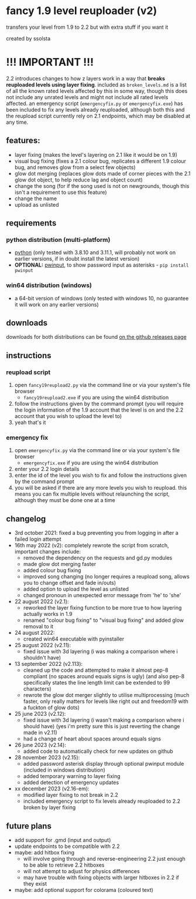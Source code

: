 # fancy 1.9 level reuploader (v2)

transfers your level from 1.9 to 2.2 but with extra stuff if you want it

created by ssolsta

# !!! IMPORTANT !!!

2.2 introduces changes to how z layers work in a way that **breaks reuploaded levels using layer fixing**.
included as `broken_levels.md` is a list of all the known rated levels affected by this in some way,
though this does not include any unrated levels and might not include all rated levels affected.
an emergency script (`emergencyfix.py` or `emergencyfix.exe`) has been included to fix any levels already reuploaded, although
both this and the reupload script currently rely on 2.1 endpoints, which may be disabled at any time.

## features:

- layer fixing (makes the level's layering on 2.1 like it would be on 1.9)
- visual bug fixing (fixes a 2.1 colour bug, replicates a different 1.9 colour bug, and removes glow from a select few objects)
- glow dot merging (replaces glow dots made of corner pieces with the 2.1 glow dot object, to help reduce lag and object count)
- change the song (for if the song used is not on newgrounds, though this isn't a requirement to use this feature)
- change the name
- upload as unlisted

## requirements

### python distribution (multi-platform)
- [python](https://www.python.org/) (only tested with 3.8.10 and 3.11.1, will probably not work on earlier versions, if in doubt install the latest version)
- **OPTIONAL:** [pwinput](https://pypi.org/project/pwinput/), to show password input as asterisks - `pip install pwinput`

### win64 distribution (windows)
- a 64-bit version of windows (only tested with windows 10, no guarantee it will work on any earlier versions)

## downloads
downloads for both distributions can be found [on the github releases page](https://github.com/sSolsta/fancy-1.9-level-reuploader/releases/latest)

## instructions

### reupload script

1. open `fancy19reupload2.py` via the command line or via your system's file browser
	- `fancy19reupload2.exe` if you are using the win64 distribution
2. follow the instructions given by the command prompt (you will require the login information of the 1.9 account that the level is on and the 2.2 account that you wish to upload the level to)
3. yeah that's it

### emergency fix

1. open `emergencyfix.py` via the command line or via your system's file browser
	- `emergencyfix.exe` if you are using the win64 distribution
2. enter your 2.2 login details
3. enter the id of the level you wish to fix and follow the instructions given by the command prompt
4. you will be asked if there are any more levels you wish to reupload. this means you can fix multiple levels without relaunching the script, although they must be done one at a time

## changelog

- 3rd october 2021: fixed a bug preventing you from logging in after a failed login attempt
- 16th may 2022 (v2): completely rewrote the script from scratch, important changes include:
	- removed the dependency on the requests and gd.py modules
	- made glow dot merging faster
	- added colour bug fixing
	- improved song changing (no longer requires a reupload song, allows you to change offset and fade in/outs)
	- added option to upload the level as unlisted
	- changed pronoun in unexpected error message from 'he' to 'she'
- 22 august 2022 (v2.1):
	- reworked the layer fixing function to be more true to how layering actually works in 1.9
	- renamed "colour bug fixing" to "visual bug fixing" and added glow removal to it
- 24 august 2022:
	- created win64 executable with pyinstaller
- 25 august 2022 (v2.11):
	- fixed issue with 3d layering (i was making a comparison where i shouldn't have)
- 13 september 2022 (v2.113):
	- cleaned up the code and attempted to make it almost pep-8 compliant (no spaces around equals signs is ugly) (and also pep-8 specifically states the line length limit can be extended to 99 characters)
	- rewrote the glow dot merger slightly to utilise multiprocessing (much faster, only really matters for levels like right out and freedom19 with a fuckton of glow dots)
- 25 june 2023 (v2.12):
	- fixed issue with 3d layering (i wasn't making a comparison where i should have) (yes i'm pretty sure this is just reverting the change made in v2.11)
  - had a change of heart about spaces around equals signs
- 26 june 2023 (v2.14):
	- added code to automatically check for new updates on github
- 28 november 2023 (v2.15):
	- added password asterisk display through optional pwinput module (included in windows distribution)
	- added temporary warning to layer fixing
	- added detection of emergency updates
- xx december 2023 (v2.16-em):
	- modified layer fixing to not break in 2.2
  - included emergency script to fix levels already reuploaded to 2.2 broken by layer fixing

## future plans

- add support for .gmd (input and output)
- update endpoints to be compatible with 2.2
- maybe: add hitbox fixing
	- will involve going through and reverse-engineering 2.2 just enough to be able to retrieve 2.2 hitboxes
	- will not attempt to adjust for physics differences
	- may have trouble with fixing objects with larger hitboxes in 2.2 if they exist
- maybe: add optional support for colorama (coloured text)